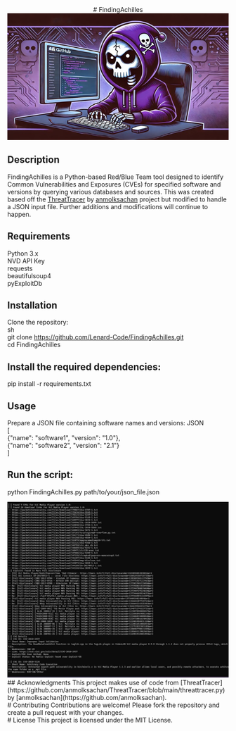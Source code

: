 <div align="center">
# FindingAchilles
  <img src="/FindingAchilles.jpg" alt="FindingAchilles Logo" />
</div>

## Description
FindingAchilles is a Python-based Red/Blue Team tool designed to identify Common Vulnerabilities and Exposures (CVEs) for specified software and versions by querying various databases and sources. This was created based off the [ThreatTracer](https://github.com/anmolksachan/ThreatTracer/blob/main/threattracer.py) by [anmolksachan](https://github.com/anmolksachan) project but modified to handle a JSON input file. Further additions and modifications will continue to happen.

## Requirements
Python 3.x<br/>
NVD API Key<br/>
requests<br/>
beautifulsoup4<br/>
pyExploitDb<br/>
## Installation
Clone the repository:<br/>
sh<br/>
git clone https://github.com/Lenard-Code/FindingAchilles.git<br/>
cd FindingAchilles<br/>
## Install the required dependencies:
pip install -r requirements.txt
## Usage
Prepare a JSON file containing software names and versions:
JSON<br/>
[<br/>
    {"name": "software1", "version": "1.0"},<br/>
    {"name": "software2", "version": "2.1"}<br/>
]<br/>
## Run the script:
python FindingAchilles.py path/to/your/json_file.json<br/>
<div align="center">
  <img src="/example.jpg" alt="example" />
</div>
## Acknowledgments
This project makes use of code from [ThreatTracer](https://github.com/anmolksachan/ThreatTracer/blob/main/threattracer.py) by [anmolksachan](https://github.com/anmolksachan).<br/>
# Contributing
Contributions are welcome! Please fork the repository and create a pull request with your changes.<br/>
# License
This project is licensed under the MIT License.<br/>

